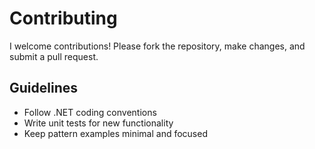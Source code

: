 # Contributing

I welcome contributions! Please fork the repository, make changes, and submit a pull request.

## Guidelines

- Follow .NET coding conventions
- Write unit tests for new functionality
- Keep pattern examples minimal and focused